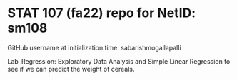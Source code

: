 # STAT 107 (fa22) repo for NetID: sm108

GitHub username at initialization time: sabarishmogallapalli

Lab_Regression: Exploratory Data Analysis and Simple Linear Regression to see if we can predict the weight of cereals.
